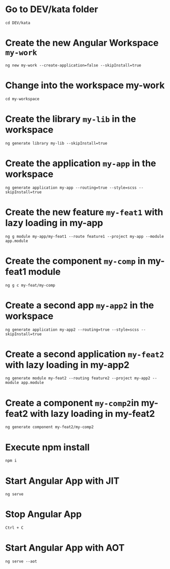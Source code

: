 # Go to DEV/kata folder
`cd DEV/kata`

# Create the new Angular Workspace `my-work`  
`ng new my-work --create-application=false --skipInstall=true`

# Change into the workspace my-work
`cd my-workspace`
  
# Create the library `my-lib` in the workspace  
`ng generate library my-lib --skipInstall=true`

# Create the application `my-app` in the workspace
`ng generate application my-app --routing=true --style=scss --skipInstall=true`

# Create the new feature `my-feat1` with lazy loading in my-app 
`ng g module my-app/my-feat1 --route feature1 --project my-app --module app.module`

# Create the component `my-comp` in my-feat1 module
`ng g c my-feat/my-comp`

# Create a second app `my-app2` in the workspace
`ng generate application my-app2 --routing=true --style=scss --skipInstall=true`

# Create a second application `my-feat2` with lazy loading in my-app2
`ng generate module my-feat2 --routing feature2 --project my-app2 --module app.module`

# Create a component `my-comp2`in my-feat2 with lazy loading in my-feat2
`ng generate component my-feat2/my-comp2`

# Execute npm install
`npm i`

# Start Angular App with JIT
`ng serve`

# Stop Angular App  
`Ctrl + C`

# Start Angular App with AOT
`ng serve --aot`

